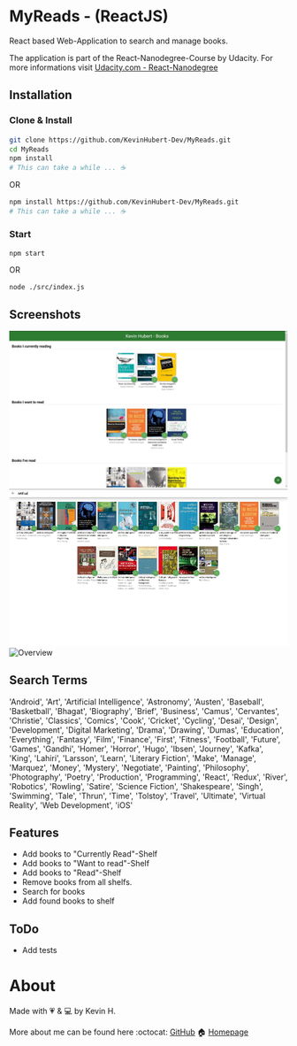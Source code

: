 # MyReads - (ReactJS)

React based Web-Application to search and manage books. 

The application is part of the React-Nanodegree-Course by Udacity.
For more informations visit [Udacity.com - React-Nanodegree](https://de.udacity.com/course/react-nanodegree--nd019)


## Installation

### Clone & Install
``` bash
git clone https://github.com/KevinHubert-Dev/MyReads.git
cd MyReads
npm install
# This can take a while ... ☕️
```

OR

``` bash
npm install https://github.com/KevinHubert-Dev/MyReads.git
# This can take a while ... ☕️
```


### Start
```
npm start
```
OR
```
node ./src/index.js
```

## Screenshots

![Overview](/screenshots/img1.jpg?raw=true)
![Overview](/screenshots/img2.jpg?raw=true)
![Overview](/screenshots/img3.jpg?raw=true)


## Search Terms
'Android', 'Art', 'Artificial Intelligence', 'Astronomy', 'Austen', 'Baseball', 'Basketball', 'Bhagat', 'Biography', 'Brief', 'Business', 'Camus', 'Cervantes', 'Christie', 'Classics', 'Comics', 'Cook', 'Cricket', 'Cycling', 'Desai', 'Design', 'Development', 'Digital Marketing', 'Drama', 'Drawing', 'Dumas', 'Education', 'Everything', 'Fantasy', 'Film', 'Finance', 'First', 'Fitness', 'Football', 'Future', 'Games', 'Gandhi', 'Homer', 'Horror', 'Hugo', 'Ibsen', 'Journey', 'Kafka', 'King', 'Lahiri', 'Larsson', 'Learn', 'Literary Fiction', 'Make', 'Manage', 'Marquez', 'Money', 'Mystery', 'Negotiate', 'Painting', 'Philosophy', 'Photography', 'Poetry', 'Production', 'Programming', 'React', 'Redux', 'River', 'Robotics', 'Rowling', 'Satire', 'Science Fiction', 'Shakespeare', 'Singh', 'Swimming', 'Tale', 'Thrun', 'Time', 'Tolstoy', 'Travel', 'Ultimate', 'Virtual Reality', 'Web Development', 'iOS'


## Features
- Add books to "Currently Read"-Shelf
- Add books to "Want to read"-Shelf
- Add books to "Read"-Shelf
- Remove books from all shelfs.
- Search for books
- Add found books to shelf


## ToDo
- Add tests


# About

Made with 💗 & 💻 by Kevin H.

More about me can be found here
:octocat: [GitHub](https://github.com/KevinHubert-Dev) 
🏠 [Homepage](http://Kevin-Hubert.de/)
